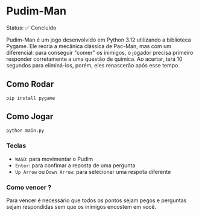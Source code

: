 # Pudim-Man

Status: ✅ Concluído 

Pudim-Man é um jogo desenvolvido em Python 3.12 utilizando a biblioteca Pygame. Ele recria a mecânica clássica de Pac-Man, mas com um diferencial: para conseguir "comer" os inimigos, o jogador precisa primeiro responder corretamente a uma questão de química. Ao acertar, terá 10 segundos para eliminá-los, porém, eles renascerão após esse tempo.

## Como Rodar
```
pip install pygame
```

## Como Jogar
```python
python main.py
```
### Teclas
 - `WASD`: para movimentar o Pudim
 - `Enter`: para confimar a reposta de uma pergunta
 - `Up Arrow` ou `Down Arrow`: para selecionar uma respota diferente

### Como vencer ?
Para vencer é necessário que todos os pontos sejam pegos e perguntas sejam respondidas sem que os inimigos encostem em você.


   
